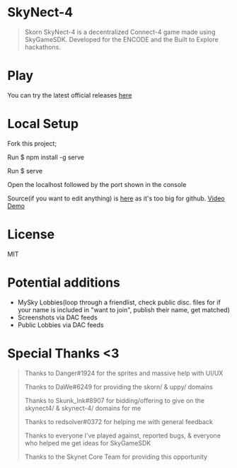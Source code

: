 # SkyNect-4
>Skorn SkyNect-4 is a decentralized Connect-4 game made using SkyGameSDK.
>Developed for the ENCODE and the Built to Explore hackathons.

# Play
You can try the latest official releases [here](https://skorn.hns.siasky.net/)

# Local Setup
Fork this project;

Run $ npm install -g serve

Run $ serve

Open the localhost followed by the port shown in the console

Source(if you want to edit anything) is [here](https://siasky.net/AAC5t74M6eYDIWuuovDyeKEmxuWSDE7mPvCcz3ccIyTXIA) as it's too big for github.
[Video Demo](https://youtu.be/XeSI652hl-w)

# License
MIT

# Potential additions
* MySky Lobbies(loop through a friendlist, check public disc. files for if your name is included in "want to join", publish their name, get matched)
* Screenshots via DAC feeds
* Public Lobbies via DAC feeds

# Special Thanks <3
> Thanks to Danger#1924 for the sprites and massive help with UI/UX
> 
> Thanks to DaWe#6249 for providing the skorn/ & uppy/ domains
> 
> Thanks to Skunk_Ink#8907 for bidding/offering to give on the skynect4/ & skynect-4/ domains for me
> 
> Thanks to redsolver#0372 for helping me with general feedback
> 
> Thanks to everyone I've played against, reported bugs, & everyone who helped me get ideas for SkyGameSDK
> 
> Thanks to the Skynet Core Team for providing this opportunity
